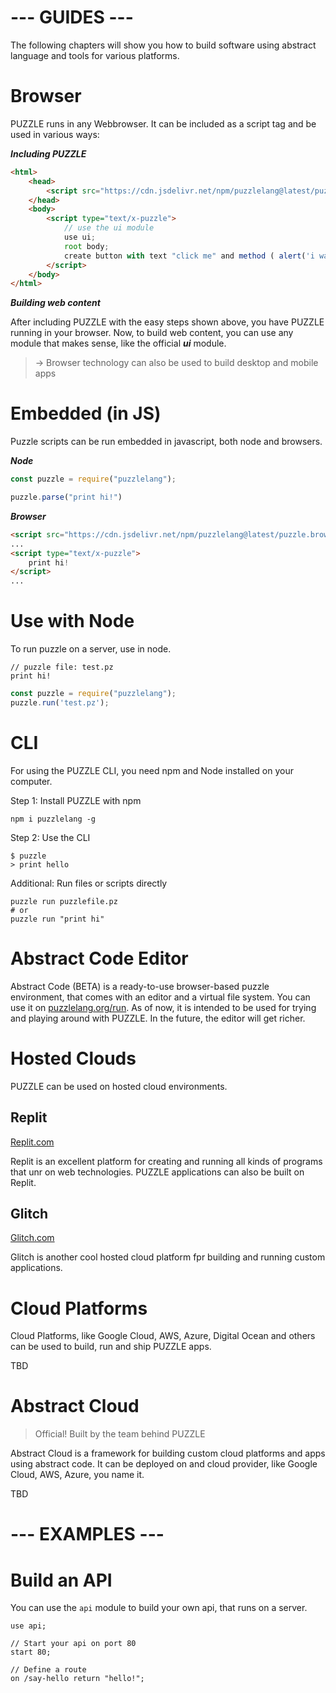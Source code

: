 # --- GUIDES ---

The following chapters will show you how to build software using abstract language and tools for various platforms.

# Browser

PUZZLE runs in any Webbrowser. It can be included as a script tag and be used in various ways:

***Including PUZZLE***

```html
<html>
	<head>
		<script src="https://cdn.jsdelivr.net/npm/puzzlelang@latest/puzzle.browser.js"></script>
	</head>
	<body>
		<script type="text/x-puzzle">
			// use the ui module
			use ui;
			root body;
			create button with text "click me" and method ( alert('i was clicked') );
		</script>
	</body>
</html>
```

***Building web content***

After including PUZZLE with the easy steps shown above, you have PUZZLE running in your browser. Now, to build web content, you can use any module that makes sense, like the official ***ui*** module.


> -> Browser technology can also be used to build desktop and mobile apps


# Embedded (in JS)

Puzzle scripts can be run embedded in javascript, both node and browsers.

***Node***

```javascript
const puzzle = require("puzzlelang");

puzzle.parse("print hi!")
```

***Browser***

```html
<script src="https://cdn.jsdelivr.net/npm/puzzlelang@latest/puzzle.browser.js"></script>
...
<script type="text/x-puzzle">
	print hi!
</script>
...
```

# Use with Node

To run puzzle on a server, use in node. 

```puzzle
// puzzle file: test.pz
print hi!
```

```javascript
const puzzle = require("puzzlelang");
puzzle.run('test.pz');
```

# CLI

For using the PUZZLE CLI, you need npm and Node installed on your computer.

Step 1: Install PUZZLE with npm

```shell
npm i puzzlelang -g
```

Step 2: Use the CLI

```shell
$ puzzle
> print hello
```

Additional: Run files or scripts directly

```shell
puzzle run puzzlefile.pz
# or
puzzle run "print hi"
```


# Abstract Code Editor

Abstract Code (BETA) is a ready-to-use browser-based puzzle environment, that comes with an editor and a virtual file system. You can use it  on [puzzlelang.org/run](https://abstractcode.org). As of now, it is intended to be used for trying and playing around with PUZZLE. In the future, the editor will get richer.

# Hosted Clouds

PUZZLE can be used on hosted cloud environments.

## Replit

[Replit.com](https://replit.com)

Replit is an excellent platform for creating and running all kinds of programs that unr on web technologies. PUZZLE applications can also be built on Replit.

## Glitch

[Glitch.com](https://glitch.com)

Glitch is another cool hosted cloud platform fpr building and running custom applications. 


# Cloud Platforms

Cloud Platforms, like Google Cloud, AWS, Azure, Digital Ocean and others can be used to build, run and ship PUZZLE apps.

TBD

# Abstract Cloud

> Official! Built by the team behind PUZZLE

Abstract Cloud is a framework for building custom cloud platforms and apps using abstract code. It can be deployed on and cloud provider, like Google Cloud, AWS, Azure, you name it.

TBD

# --- EXAMPLES ---

# Build an API

You can use the `api` module to build your own api, that runs on a server.

```puzzle
use api;

// Start your api on port 80
start 80;

// Define a route
on /say-hello return "hello!";
```
